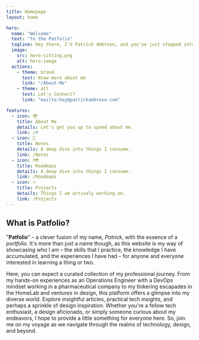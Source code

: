```yaml
---
title: Homepage
layout: home

hero:
  name: "Welcome"
  text: "To the Patfolio"
  tagline: Hey there, I'm Patrick Ambrose, and you've just stepped into my digital realm—a platform where I share my personal journey, interests, and acquired knowledge.
  image:
    src: hero-sitting.png
    alt: hero-image
  actions:
    - theme: brand
      text: Know more about me
      link: "/About-Me"
    - theme: alt
      text: Let's Connect?
      link: "mailto:hey@patrickambrose.com"

features:
  - icon: 😎
    title: About Me
    details: Let's get you up to speed about me.
    link: /#
  - icon: 📝
    title: Notes
    details: A deep dive into things I consume.
    link: /Notes
  - icon: 🗺️
    title: Roadmaps
    details: A deep dive into things I consume.
    link: /Roadmaps
  - icon: 🔥
    title: Projects
    details: Things I am actively working on.
    link: /Projects
---
```

<div class="index-section elevated">
  <h2>What is Patfolio?</h2>
  <p>"<strong>Patfolio</strong>" – a clever fusion of my name, <em>Patrick</em>, with the essence of a <em>portfolio</em>. It's more than just a name though, as this website is my way of showcasing who I am – the skills that I practice, the knowledge I have accumulated, and the experiences I have had – for anyone and everyone interested in learning a thing or two.</p>
  <p>
    Here, you can expect a curated collection of my professional journey. From my hands-on experiences as an Operations Engineer with a DevOps mindset working in a pharmaceutical company to my tinkering escapades in the HomeLab and ventures in design, this platform offers a glimpse into my diverse world. Explore insightful articles, practical tech insights, and perhaps a sprinkle of design inspiration. Whether you're a fellow tech enthusiast, a design aficionado, or simply someone curious about my endeavors, I hope to provide a little something for everyone here. So, join me on my voyage as we navigate through the realms of technology, design, and beyond.
  </p>
</div>